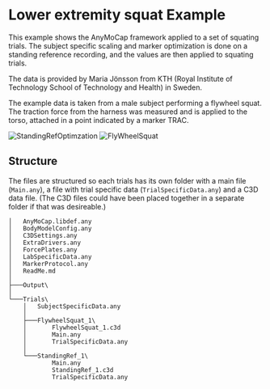 ﻿# Lower extremity squat Example

This example shows the AnyMoCap framework applied to a set of squating trials.
The subject specific scaling and marker optimization is done on a standing
reference recording, and the values are then applied to squating trials.

The data is provided by Maria Jönsson from KTH (Royal Institute of Technology
School of Technology and Health) in Sweden.

The example data is taken from a male subject performing a flywheel squat. The traction force from the harness was measured and is applied to the torso, attached in a point indicated by a marker TRAC.

![StandingRefOptimzation](https://cloud.githubusercontent.com/assets/1038978/24747389/87a99f74-1abc-11e7-8953-6323c0a0334a.gif) ![FlyWheelSquat](https://cloud.githubusercontent.com/assets/1038978/24746857/d3f0b13a-1aba-11e7-8b02-ef7eab1dd260.gif) 

## Structure
The files are structured so each trials has its own folder with a main file
(`Main.any`), a file with trial specific data (`TrialSpecificData.any`) and a
C3D data file. (The C3D files could have been placed together in a separate folder if
that was desireable.)

```
│   AnyMoCap.libdef.any
│   BodyModelConfig.any
│   C3DSettings.any
│   ExtraDrivers.any
│   ForcePlates.any
│   LabSpecificData.any
│   MarkerProtocol.any
│   ReadMe.md
│
├───Output\
│
└───Trials\
    │   SubjectSpecificData.any
    │
    ├───FlywheelSquat_1\
    │       FlywheelSquat_1.c3d
    │       Main.any
    │       TrialSpecificData.any
    │
    └───StandingRef_1\
            Main.any
            StandingRef_1.c3d
            TrialSpecificData.any
```



